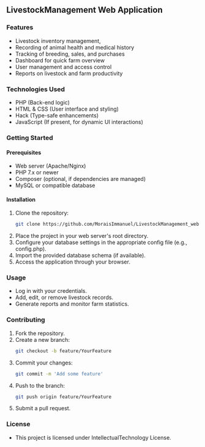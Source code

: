 
## LivestockManagement Web Application

### Features
- Livestock inventory management,
- Recording of animal health and medical history
- Tracking of breeding, sales, and purchases
- Dashboard for quick farm overview
- User management and access control
- Reports on livestock and farm productivity

### Technologies Used
- PHP (Back-end logic)
- HTML & CSS (User interface and styling)
- Hack (Type-safe enhancements)
- JavaScript (If present, for dynamic UI interactions)

### Getting Started

#### Prerequisites
- Web server (Apache/Nginx)
- PHP 7.x or newer
- Composer (optional, if dependencies are managed)
- MySQL or compatible database

#### Installation
1. Clone the repository:
   ```bash
   git clone https://github.com/MoraisImmanuel/LivestockManagement_webaplication.git
   ```
2. Place the project in your web server's root directory.
3. Configure your database settings in the appropriate config file (e.g., config.php).
4. Import the provided database schema (if available).
5. Access the application through your browser.

### Usage
- Log in with your credentials.
- Add, edit, or remove livestock records.
- Generate reports and monitor farm statistics.

### Contributing
1. Fork the repository.
2. Create a new branch:
   ```bash
   git checkout -b feature/YourFeature
   ```
3. Commit your changes:
   ```bash
   git commit -m 'Add some feature'
   ```
4. Push to the branch:
   ```bash
   git push origin feature/YourFeature
   ```
5. Submit a pull request.

### License
- This project is licensed under IntellectualTechnology License.


